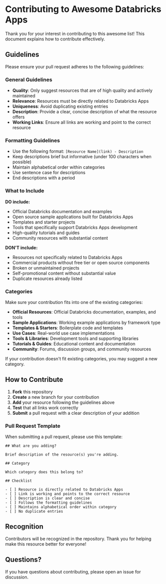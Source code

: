 # Contributing to Awesome Databricks Apps

Thank you for your interest in contributing to this awesome list! This document explains how to contribute effectively.

## Guidelines

Please ensure your pull request adheres to the following guidelines:

### General Guidelines

- **Quality**: Only suggest resources that are of high quality and actively maintained
- **Relevance**: Resources must be directly related to Databricks Apps
- **Uniqueness**: Avoid duplicating existing entries
- **Description**: Provide a clear, concise description of what the resource offers
- **Working Links**: Ensure all links are working and point to the correct resource

### Formatting Guidelines

- Use the following format: `[Resource Name](link) - Description`
- Keep descriptions brief but informative (under 100 characters when possible)
- Maintain alphabetical order within categories
- Use sentence case for descriptions
- End descriptions with a period

### What to Include

**DO include:**
- Official Databricks documentation and examples
- Open source sample applications built for Databricks Apps
- Templates and starter projects
- Tools that specifically support Databricks Apps development
- High-quality tutorials and guides
- Community resources with substantial content

**DON'T include:**
- Resources not specifically related to Databricks Apps
- Commercial products without free tier or open source components
- Broken or unmaintained projects
- Self-promotional content without substantial value
- Duplicate resources already listed

### Categories

Make sure your contribution fits into one of the existing categories:

- **Official Resources**: Official Databricks documentation, examples, and tools
- **Sample Applications**: Working example applications by framework type
- **Templates & Starters**: Boilerplate code and templates
- **Use Cases**: Real-world use case implementations
- **Tools & Libraries**: Development tools and supporting libraries
- **Tutorials & Guides**: Educational content and documentation
- **Community**: Forums, discussion groups, and community resources

If your contribution doesn't fit existing categories, you may suggest a new category.

## How to Contribute

1. **Fork** this repository
2. **Create** a new branch for your contribution
3. **Add** your resource following the guidelines above
4. **Test** that all links work correctly
5. **Submit** a pull request with a clear description of your addition

### Pull Request Template

When submitting a pull request, please use this template:

```
## What are you adding?

Brief description of the resource(s) you're adding.

## Category

Which category does this belong to?

## Checklist

- [ ] Resource is directly related to Databricks Apps
- [ ] Link is working and points to the correct resource
- [ ] Description is clear and concise
- [ ] Follows the formatting guidelines
- [ ] Maintains alphabetical order within category
- [ ] No duplicate entries
```

## Recognition

Contributors will be recognized in the repository. Thank you for helping make this resource better for everyone!

## Questions?

If you have questions about contributing, please open an issue for discussion.
